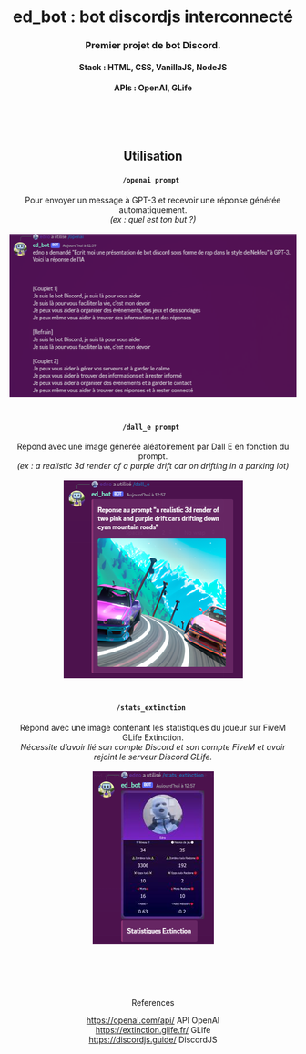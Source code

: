   <div align="center">
  
  <h1>ed_bot :  bot discordjs interconnecté</h1>



### Premier projet de bot Discord.
  #### Stack : HTML, CSS, VanillaJS, NodeJS
  #### APIs : OpenAI, GLife
<br><br><br>


## Utilisation

#### ```/openai prompt ```
Pour envoyer un message à GPT-3 et recevoir une réponse générée automatiquement.<br>
  *(ex : quel est ton but ?)*<br><br>
  ![Une tentative de rap de la part du bot](https://github.com/edn0/gpt_bot/blob/2d7b38386560963feb6daa876cce9e9b6ac2666e/preview/openai_preview.png "Il a déjà fait mieux...")
#
#### ```/dall_e prompt ```
Répond avec une image générée aléatoirement par Dall E en fonction du prompt.<br>
  *(ex : a realistic 3d render of a purple drift car on drifting in a parking lot)*<br><br>
![Une image stylée de voitures](https://github.com/edn0/gpt_bot/blob/2d7b38386560963feb6daa876cce9e9b6ac2666e/preview/dall_e_preview.png "Deux voitures plutôt cool, assez réaliste en plus !")
#

#### ```/stats_extinction ```
Répond avec une image contenant les statistiques du joueur sur FiveM GLife Extinction.<br>*Nécessite d’avoir lié son compte Discord et son compte FiveM et avoir rejoint le serveur Discord GLife.*<br><br>
![Carte de stat](https://github.com/edn0/gpt_bot/blob/2d7b38386560963feb6daa876cce9e9b6ac2666e/preview/stats_extinction_preview.png "Simple template HTML")

  
 #
  <br><br><br>
 References<br>
  
  https://openai.com/api/ API OpenAI <br>
  https://extinction.glife.fr/ GLife <br>
  https://discordjs.guide/ DiscordJS <br>
  
